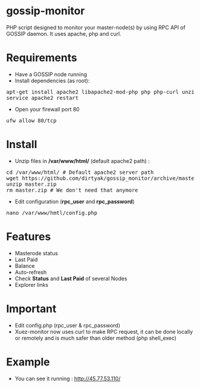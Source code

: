 # gossip-monitor

PHP script designed to monitor your master-node(s) by using RPC API of GOSSIP daemon.
It uses apache, php and curl.

# Requirements

- Have a GOSSIP node running
- Install dependencies (as root):
<pre>
apt-get install apache2 libapache2-mod-php php php-curl unzip
service apache2 restart
</pre>
- Open your firewall port 80
<pre>
ufw allow 80/tcp
</pre>

# Install

- Unzip files in <b>/var/www/html/</b> (default apache2 path) :
<pre>
cd /var/www/html/ # Default apache2 server path
wget https://github.com/dirtyak/gossip_monitor/archive/master.zip
unzip master.zip
rm master.zip # We don't need that anymore
</pre>
- Edit configuration (<b>rpc_user</b> and <b>rpc_password</b>)
<pre>
nano /var/www/hmtl/config.php
</pre>

# Features
- Masterode status
- Last Paid
- Balance
- Auto-refresh
- Check <b>Status</b> and <b>Last Paid</b> of several Nodes
- Explorer links

# Important
- Edit config.php (rpc_user & rpc_password)
- Xuez-monitor now uses curl to make RPC request, it can be done locally or remotely and is much safer than older method (php shell_exec)

# Example
- You can see it running : http://45.77.53.110/
